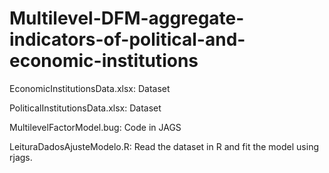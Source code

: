 # Multilevel-DFM-aggregate-indicators-of-political-and-economic-institutions

EconomicInstitutionsData.xlsx: Dataset

PoliticalInstitutionsData.xlsx: Dataset

MultilevelFactorModel.bug: Code in JAGS

LeituraDadosAjusteModelo.R: Read the dataset in R and fit the model using rjags.
